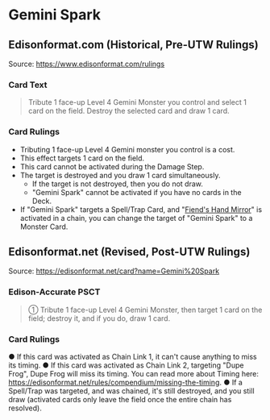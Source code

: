 # Gemini Spark

## Edisonformat.com (Historical, Pre-UTW Rulings)

Source: https://www.edisonformat.com/rulings

### Card Text

> Tribute 1 face-up Level 4 Gemini Monster you control and select 1 card on the field. Destroy the selected card and draw 1 card.

### Card Rulings

*   Tributing 1 face-up Level 4 Gemini monster you control is a cost.
*   This effect targets 1 card on the field.
*   This card cannot be activated during the Damage Step.
*   The target is destroyed and you draw 1 card simultaneously.
    *   If the target is not destroyed, then you do not draw.
    *   "Gemini Spark" cannot be activated if you have no cards in the Deck.
*   If "Gemini Spark" targets a Spell/Trap Card, and "[Fiend's Hand Mirror](https://yugipedia.com/wiki/Fiend%27s_Hand_Mirror)" is activated in a chain, you can change the target of "Gemini Spark" to a Monster Card.

## Edisonformat.net (Revised, Post-UTW Rulings)

Source: https://edisonformat.net/card?name=Gemini%20Spark

### Edison-Accurate PSCT

> ① Tribute 1 face-up Level 4 Gemini Monster, then target 1 card on the field; destroy it, and if you do, draw 1 card.

### Card Rulings

● If this card was activated as Chain Link 1, it can't cause anything to miss its timing.
● If this card was activated as Chain Link 2, targeting "Dupe Frog", Dupe Frog will miss its timing.
You can read more about Timing here:
https://edisonformat.net/rules/compendium/missing-the-timing.
● If a Spell/Trap was targeted, and was chained, it's still destroyed, and you still draw (activated cards only leave the field once the entire chain has resolved).
            
